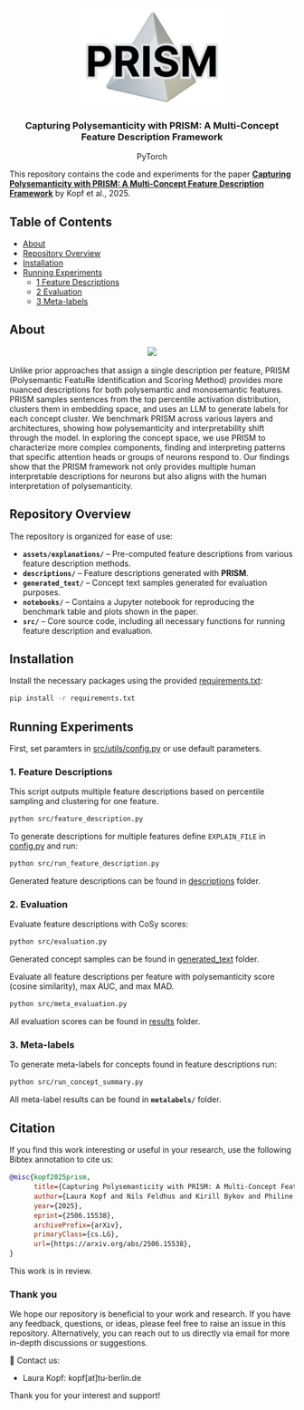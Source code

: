 <br/><br/>
<p align="center">
  <img width="250" src="./prism_logo.svg">
<h3 align="center"><b>Capturing Polysemanticity with PRISM: A Multi-Concept Feature Description Framework</b></h3>
<p align="center">
  PyTorch

  </p>

This repository contains the code and experiments for the paper **[Capturing Polysemanticity with PRISM: A Multi-Concept Feature Description Framework](https://arxiv.org/abs/2506.15538)** by Kopf et al., 2025. 

## Table of Contents

- [About](#-about)
- [Repository Overview](#-repository-overview)
- [Installation](#-installation)
- [Running Experiments](#-running-experiments)
  - [1 Feature Descriptions](#feature-descriptions)
  - [2 Evaluation](#evaluation)
  - [3 Meta-labels](#metalabels)

## About

</p>
<p align="center">
  <img width="800" src="./prism_framework.jpg">
</p>

Unlike prior approaches that assign a single description per feature, PRISM (Polysemantic FeatuRe Identification and Scoring Method) provides more nuanced descriptions for both polysemantic and monosemantic features. PRISM samples sentences from the top percentile activation distribution, clusters them in embedding space, and uses an LLM to generate labels for each concept cluster. We benchmark PRISM across various layers and architectures, showing how polysemanticity and interpretability shift through the model. In exploring the concept space, we use PRISM to characterize more complex components, finding and interpreting patterns that specific attention heads or groups of neurons respond to. Our findings show that the PRISM framework not only provides multiple human interpretable descriptions for neurons but also aligns with the human interpretation of polysemanticity.

## Repository Overview

The repository is organized for ease of use:
- **`assets/explanations/`** – Pre-computed feature descriptions from various feature description methods.  
- **`descriptions/`** – Feature descriptions generated with **PRISM**.  
- **`generated_text/`** – Concept text samples generated for evaluation purposes.  
- **`notebooks/`** – Contains a Jupyter notebook for reproducing the benchmark table and plots shown in the paper.  
- **`src/`** – Core source code, including all necessary functions for running feature description and evaluation.


## Installation

Install the necessary packages using the provided [requirements.txt](https://github.com/lkopf/prism/blob/main/src/requirements.txt):

```bash
pip install -r requirements.txt
```

## Running Experiments

First, set paramters in [src/utils/config.py](https://github.com/lkopf/prism/blob/main/src/utils/config.py) or use default parameters.

### 1. Feature Descriptions

This script outputs multiple feature descriptions based on percentile sampling and clustering for one feature.

```bash
python src/feature_description.py
```

To generate descriptions for multiple features define `EXPLAIN_FILE` in [config.py](https://github.com/lkopf/prism/blob/main/src/utils/config.py) and run: 

```bash
python src/run_feature_description.py
```

Generated feature descriptions can be found in [descriptions](https://github.com/lkopf/prism/tree/main/descriptions) folder.

### 2. Evaluation

Evaluate feature descriptions with CoSy scores:

```bash
python src/evaluation.py
```

Generated concept samples can be found in [generated_text](https://github.com/lkopf/prism/tree/main/generated_text) folder.

Evaluate all feature descriptions per feature with polysemanticity score (cosine similarity), max AUC, and max MAD.

```bash
python src/meta_evaluation.py
```

All evaluation scores can be found in [results](https://github.com/lkopf/prism/tree/main/results) folder.

### 3. Meta-labels

To generate meta-labels for concepts found in feature descriptions run:

```bash
python src/run_concept_summary.py
```

All meta-label results can be found in **`metalabels/`** folder.


## Citation

If you find this work interesting or useful in your research, use the following Bibtex annotation to cite us:

```bibtex
@misc{kopf2025prism,
      title={Capturing Polysemanticity with PRISM: A Multi-Concept Feature Description Framework}, 
      author={Laura Kopf and Nils Feldhus and Kirill Bykov and Philine Lou Bommer and Anna Hedström and Marina M. -C. Höhne and Oliver Eberle},
      year={2025},
      eprint={2506.15538},
      archivePrefix={arXiv},
      primaryClass={cs.LG},
      url={https://arxiv.org/abs/2506.15538}, 
}
```
This work is in review.

### Thank you

We hope our repository is beneficial to your work and research. If you have any feedback, questions, or ideas, please feel free to raise an issue in this repository. Alternatively, you can reach out to us directly via email for more in-depth discussions or suggestions.

📧 Contact us:
- Laura Kopf: kopf[at]tu-berlin.de

Thank you for your interest and support!